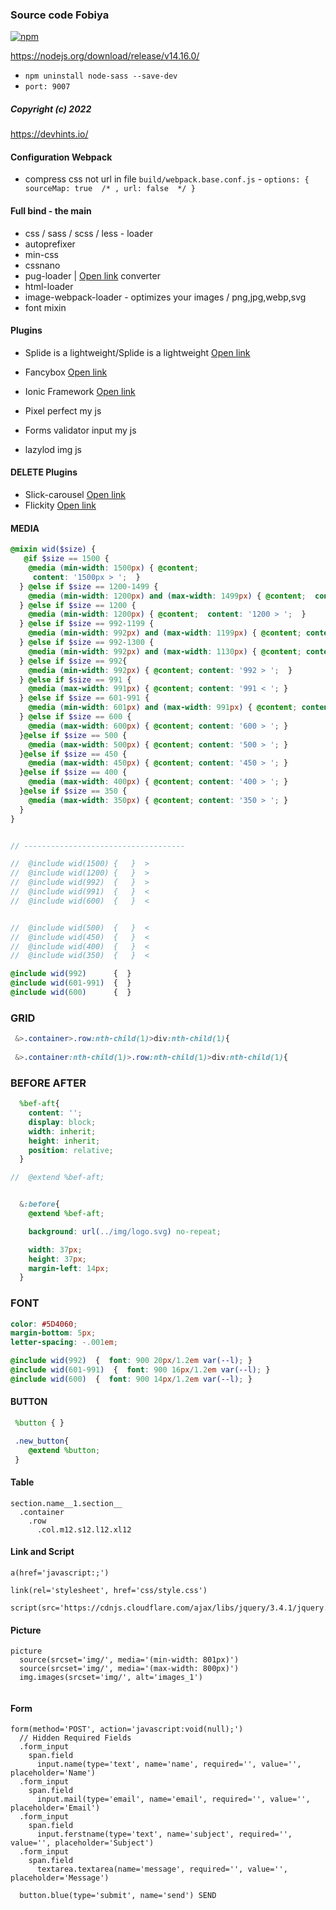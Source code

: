 ### Source code Fobiya

[![npm](https://badgen.net/npm/v/@babel/core)](https://github.com/Fobiya/coursecode_old)

https://nodejs.org/download/release/v14.16.0/


*  ``npm uninstall node-sass --save-dev``
*  ``port: 9007``

##### Copyright (c) 2022


https://devhints.io/

#### Configuration Webpack

* compress css not url in file ``build/webpack.base.conf.js``  -  `` options: { sourceMap: true  /* , url: false  */ } ``

#### Full bind - the main

* css / sass / scss / less - loader
* autoprefixer
* min-css
* cssnano
* pug-loader | [Open link](https://pughtml.com) converter
* html-loader
* image-webpack-loader - optimizes your images / png,jpg,webp,svg
* font mixin 

#### Plugins
* Splide is a lightweight/Splide is a lightweight [Open link](https://splidejs.com/)
* Fancybox [Open link](https://github.com/fancyapps/fancybox)
* Ionic Framework [Open link](https://ionicons.com/v2/)

* Pixel perfect my js
* Forms validator input my js
* lazylod img js

#### DELETE Plugins
* Slick-carousel  [Open link](https://github.com/kenwheeler/slick/)
* Flickity [Open link](https://flickity.metafizzy.co/)





#### MEDIA
``` scss
@mixin wid($size) {
   @if $size == 1500 {
    @media (min-width: 1500px) { @content; 
     content: '1500px > ';  }
  } @else if $size == 1200-1499 {
    @media (min-width: 1200px) and (max-width: 1499px) { @content;  content: '1200-1499'; }
  } @else if $size == 1200 {
    @media (min-width: 1200px) { @content;  content: '1200 > ';  }
  } @else if $size == 992-1199 {
    @media (min-width: 992px) and (max-width: 1199px) { @content; content: '992-1199'; }
  } @else if $size == 992-1300 {
    @media (min-width: 992px) and (max-width: 1130px) { @content; content: '992-1300';  }
  } @else if $size == 992{
    @media (min-width: 992px) { @content; content: '992 > ';  }
  } @else if $size == 991 {
    @media (max-width: 991px) { @content; content: '991 < '; }
  } @else if $size == 601-991 {
    @media (min-width: 601px) and (max-width: 991px) { @content; content: '601-991'; }
  } @else if $size == 600 {
    @media (max-width: 600px) { @content; content: '600 > '; }
  }@else if $size == 500 {
    @media (max-width: 500px) { @content; content: '500 > '; }
  }@else if $size == 450 {
    @media (max-width: 450px) { @content; content: '450 > '; }
  }@else if $size == 400 {
    @media (max-width: 400px) { @content; content: '400 > '; }
  }@else if $size == 350 {
    @media (max-width: 350px) { @content; content: '350 > '; }
  }
}


// ------------------------------------

//  @include wid(1500) {   }  >
//  @include wid(1200) {   }  >
//  @include wid(992)  {   }  >
//  @include wid(991)  {   }  <
//  @include wid(600)  {   }  <


//  @include wid(500)  {   }  <
//  @include wid(450)  {   }  <
//  @include wid(400)  {   }  <
//  @include wid(350)  {   }  <
```

``` scss
@include wid(992)      {  }
@include wid(601-991)  {  }
@include wid(600)      {  }

```

### GRID 
``` scss
 &>.container>.row:nth-child(1)>div:nth-child(1){
   
 &>.container:nth-child(1)>.row:nth-child(1)>div:nth-child(1){

```


### BEFORE AFTER
``` scss
  %bef-aft{
    content: '';
    display: block;
    width: inherit;
    height: inherit;
    position: relative;
  }

//  @extend %bef-aft;


  &:before{
    @extend %bef-aft;

    background: url(../img/logo.svg) no-repeat;

    width: 37px;
    height: 37px;
    margin-left: 14px;
  }


```


### FONT
``` scss
color: #5D4060;
margin-bottom: 5px;
letter-spacing: -.001em;

@include wid(992)  {  font: 900 20px/1.2em var(--l); }
@include wid(601-991)  {  font: 900 16px/1.2em var(--l); }
@include wid(600)  {  font: 900 14px/1.2em var(--l); }


```


#### BUTTON
``` scss
 %button { }

 .new_button{
    @extend %button;
 }
```   

#### Table
```
section.name__1.section__
  .container
    .row
      .col.m12.s12.l12.xl12
```

#### Link and Script
```
a(href='javascript:;') 

link(rel='stylesheet', href='css/style.css')

script(src='https://cdnjs.cloudflare.com/ajax/libs/jquery/3.4.1/jquery.js')

```

#### Picture
```
picture
  source(srcset='img/', media='(min-width: 801px)')
  source(srcset='img/', media='(max-width: 800px)')
  img.images(srcset='img/', alt='images_1')
  
```

#### Form
```
form(method='POST', action='javascript:void(null);')
  // Hidden Required Fields
  .form_input
    span.field
      input.name(type='text', name='name', required='', value='', placeholder='Name')
  .form_input
    span.field
      input.mail(type='email', name='email', required='', value='', placeholder='Email')
  .form_input
    span.field
      input.ferstname(type='text', name='subject', required='', value='', placeholder='Subject')
  .form_input
    span.field
      textarea.textarea(name='message', required='', value='', placeholder='Message')

  button.blue(type='submit', name='send') SEND
  
```